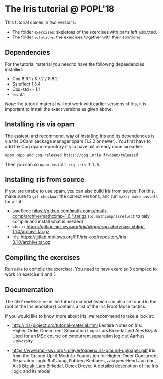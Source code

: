 # The Iris tutorial @ POPL'18

This tutorial comes in two versions:

- The folder `exercises`: skeletons of the exercises with parts left `admit`ted.
- The folder `solutions`: the exercises together with their solutions.

## Dependencies

For the tutorial material you need to have the following dependencies installed:

- Coq 8.6.1 / 8.7.2 / 8.8.2
- Ssreflect 1.6.4
- Coq-std++ 1.1
- Iris 3.1

*Note:* the tutorial material will not work with earlier versions of Iris, it
is important to install the exact versions as given above.

## Installing Iris via opam

The easiest, and recommend, way of installing Iris and its dependencies is via
the OCaml package manager opam (1.2.2 or newer). You first have to add the Coq
opam repository if you have not already done so earlier:

    opam repo add coq-released https://coq.inria.fr/opam/released

Then you can do `opam install coq-iris.3.1.0`.

## Installing Iris from source

If you are unable to use opam, you can also build Iris from source. For this,
make sure to `git checkout` the correct versions, and run `make; make install`
for all of:

* ssreflect: <https://github.com/math-comp/math-comp/archive/mathcomp-1.6.4.tar.gz>
  (`cd mathcomp/ssreflect` to only compile and install what is needed)
* std++: <https://gitlab.mpi-sws.org/iris/stdpp/repository/coq-stdpp-1.1.0/archive.tar.gz>
* Iris: <https://gitlab.mpi-sws.org/FP/iris-coq/repository/iris-3.1.0/archive.tar.gz>

## Compiling the exercises

Run `make` to compile the exercises. You need to have exercise 3 compiled to
work on exercise 4 and 5.

## Documentation

The file `ProofMode.md` in the tutorial material (which can also be found in the
root of the Iris repository) contains a list of the Iris Proof Mode tactics.

If you would like to know more about Iris, we recommend to take a look at:

- http://iris-project.org/tutorial-material.html
  Lecture Notes on Iris: Higher-Order Concurrent Separation Logic
  Lars Birkedal and Aleš Bizjak
  Used for an MSc course on concurrent separation logic at Aarhus University

- https://www.mpi-sws.org/~dreyer/papers/iris-ground-up/paper.pdf
  Iris from the Ground Up: A Modular Foundation for Higher-Order Concurrent
  Separation Logic
  Ralf Jung, Robbert Krebbers, Jacques-Henri Jourdan, Aleš Bizjak, Lars
  Birkedal, Derek Dreyer.
  A detailed description of the Iris logic and its model
